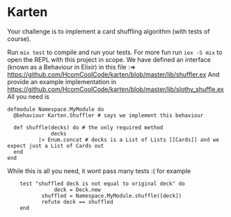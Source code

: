 # Karten

Your challenge is to implement a card shuffling algorithm (with tests of course). 

Run `mix test` to compile and run your tests.
For more fun run `iex -S mix` to open the REPL with this project in scope.
We have defined an interface (known as a Behaviour in Elixir) in this file :=> https://github.com/HcomCoolCode/karten/blob/master/lib/shuffler.ex
And provide an example implementation in https://github.com/HcomCoolCode/karten/blob/master/lib/slothy_shuffle.ex
All you need is

```
defmodule Namespace.MyModule do
  @behaviour Karten.Shuffler # says we implement this behaviour 

  def shuffle(decks) do # the only required method
    	      decks
	      |> Enum.concat # decks is a List of Lists [[Cards]] and we expect just a List of Cards out
  end
end
```

While this is all you need, it wont pass many tests :( for example

```
	test "shuffled deck is not equal to original deck" do
	     	   deck = Deck.new
		   shuffled = Namespace.MyModule.shuffle([deck])
		   refute deck == shuffled
	end
```

